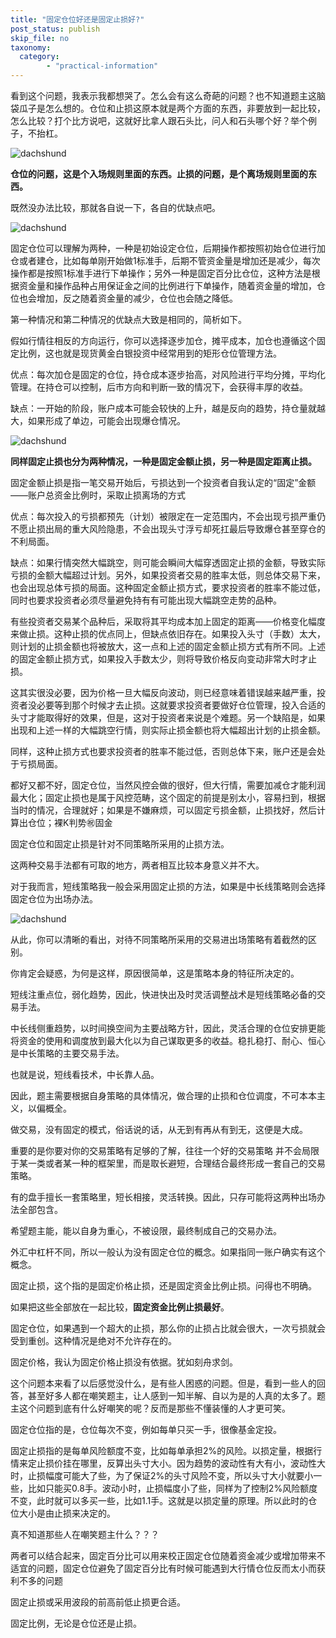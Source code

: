 ```yaml
---
title: "固定仓位好还是固定止损好?"
post_status: publish
skip_file: no
taxonomy:
  category:
        - "practical-information"
---
```


看到这个问题，我表示我都想哭了。怎么会有这么奇葩的问题？也不知道题主这脑袋瓜子是怎么想的。仓位和止损这原本就是两个方面的东西，非要放到一起比较，怎么比较？打个比方说吧，这就好比拿人跟石头比，问人和石头哪个好？举个例子，不抬杠。

![dachshund](https://cdn.fendou.la/funstoutiao/2020/12/162659513.png "2AD3F7E1-D44D-41e0-9B17-E0B212370A1E.png")

**仓位的问题，这是个入场规则里面的东西。止损的问题，是个离场规则里面的东西。**

既然没办法比较，那就各自说一下，各自的优缺点吧。

![dachshund](https://cdn.fendou.la/funstoutiao/2020/12/163622142.jpg "u=2335346654,1449778900&fm=26&gp=0.jpg")

固定仓位可以理解为两种，一种是初始设定仓位，后期操作都按照初始仓位进行加仓或者建仓，比如每单刚开始做1标准手，后期不管资金量是增加还是减少，每次操作都是按照1标准手进行下单操作；另外一种是固定百分比仓位，这种方法是根据资金量和操作品种占用保证金之间的比例进行下单操作，随着资金量的增加，仓位也会增加，反之随着资金量的减少，仓位也会随之降低。

第一种情况和第二种情况的优缺点大致是相同的，简析如下。

假如行情往相反的方向运行，你可以选择逐步加仓，摊平成本，加仓也遵循这个固定比例，这也就是现货黄金白银投资中经常用到的矩形仓位管理方法。

优点：每次加仓是固定的仓位，持仓成本逐步抬高，对风险进行平均分摊，平均化管理。在持仓可以控制，后市方向和判断一致的情况下，会获得丰厚的收益。

缺点：一开始的阶段，账户成本可能会较快的上升，越是反向的趋势，持仓量就越大，如果形成了单边，可能会出现爆仓情况。

![dachshund](https://cdn.fendou.la/funstoutiao/2020/12/163629767.png "C6CBADE7-1EE0-4015-B125-D72914519CAD.png")

**同样固定止损也分为两种情况，一种是固定金额止损，另一种是固定距离止损。**

固定金额止损是指一笔交易开始后，亏损达到一个投资者自我认定的“固定”金额——账户总资金比例时，采取止损离场的方式　　

优点：每次投入的亏损都预先（计划）被限定在一定范围内，不会出现亏损严重仍不愿止损出局的重大风险隐患，不会出现头寸浮亏却死扛最后导致爆仓甚至穿仓的不利局面。　

缺点：如果行情突然大幅跳空，则可能会瞬间大幅穿透固定止损的金额，导致实际亏损的金额大幅超过计划。另外，如果投资者交易的胜率太低，则总体交易下来，也会出现总体亏损的局面。这种固定金额止损方式，要求投资者的胜率不能过低，同时也要求投资者必须尽量避免持有有可能出现大幅跳空走势的品种。　

有些投资者交易某个品种后，采取将其平均成本加上固定的距离——价格变化幅度来做止损。这种止损的优点同上，但缺点依旧存在。如果投入头寸（手数）太大，则计划的止损金额也将被放大，这一点和上述的固定金额止损方式有所不同。上述的固定金额止损方式，如果投入手数太少，则将导致价格反向变动非常大时才止损。

这其实很没必要，因为价格一旦大幅反向波动，则已经意味着错误越来越严重，投资者没必要等到那个时候才去止损。这就要求投资者要做好仓位管理，投入合适的头寸才能取得好的效果，但是，这对于投资者来说是个难题。另一个缺陷是，如果出现和上述一样的大幅跳空行情，则实际止损金额也将大幅超出计划的止损金额。　　

同样，这种止损方式也要求投资者的胜率不能过低，否则总体下来，账户还是会处于亏损局面。

都好又都不好，固定仓位，当然风控会做的很好，但大行情，需要加减仓才能利润最大化；固定止损也是属于风控范畴，这个固定的前提是别太小，容易扫到，根据当时的情况，合理就好；如果是不嫌麻烦，可以固定亏损金额，止损找好，然后计算出仓位；裸K判势㊗️固金

固定仓位和固定止损是针对不同策略所采用的止损方法。

这两种交易手法都有可取的地方，两者相互比较本身意义并不大。

对于我而言，短线策略我一般会采用固定止损的方法，如果是中长线策略则会选择固定仓位为出场办法。

![dachshund](https://cdn.fendou.la/funstoutiao/2020/12/182146248.jpg "换骨岩.jpg")

从此，你可以清晰的看出，对待不同策略所采用的交易进出场策略有着截然的区别。

你肯定会疑惑，为何是这样，原因很简单，这是策略本身的特征所决定的。

短线注重点位，弱化趋势，因此，快进快出及时灵活调整战术是短线策略必备的交易手法。

中长线侧重趋势，以时间换空间为主要战略方针，因此，灵活合理的仓位安排更能将资金的使用和调度放到最大化以为自己谋取更多的收益。稳扎稳打、耐心、恒心是中长策略的主要交易手法。

也就是说，短线看技术，中长靠人品。

因此，题主需要根据自身策略的具体情况，做合理的止损和仓位调度，不可本本主义，以偏概全。

做交易，没有固定的模式，俗话说的话，从无到有再从有到无，这便是大成。

重要的是你要对你的交易策略有足够的了解，往往一个好的交易策略 并不会局限于某一类或者某一种的框架里，而是取长避短，合理结合最终形成一套自己的交易策略。

有的盘手擅长一套策略里，短长相接，灵活转换。因此，只存可能将这两种出场办法全部包含。

希望题主能，能以自身为重心，不被设限，最终制成自己的交易办法。

外汇中杠杆不同，所以一般认为没有固定仓位的概念。如果指同一账户确实有这个概念。

固定止损，这个指的是固定价格止损，还是固定资金比例止损。问得也不明确。

如果把这些全部放在一起比较，**固定资金比例止损最好**。

固定仓位，如果遇到一个超大的止损，那么你的止损占比就会很大，一次亏损就会受到重创。这种情况是绝对不允许存在的。

固定价格，我认为固定价格止损没有依据。犹如刻舟求剑。

这个问题本来看了以后感觉没什么，是有些人困惑的问题。但是，看到一些人的回答，甚至好多人都在嘲笑题主，让人感到一知半解、自以为是的人真的太多了。题主这个问题到底有什么好嘲笑的呢？反而是那些不懂装懂的人才更可笑。

固定仓位指的是，仓位每次不变，例如每单只买一手，很像基金定投。

固定止损指的是每单风险额度不变，比如每单承担2%的风险。以损定量，根据行情来定止损价挂在哪里，反算出头寸大小。因为趋势的波动性有大有小，波动性大时，止损幅度可能大了些，为了保证2%的头寸风险​不变，所以头寸大小就要小一些，比如只能买0.8手。波动小时，止损幅度小了些，同样为了控制2%风险额度不变，此时就可以多买一些，比如1.1手。这就是以损定量的原理。所以此时的仓位大小是由止损来决定的。

真不知道那些人在嘲笑题主什么？？？​

两者可以结合起来，固定百分比可以用来校正固定仓位随着资金减少或增加带来不适宜的问题，固定仓位避免了固定百分比有时候可能遇到大行情仓位反而太小而获利不多的问题

固定止损或采用波段的前高前低止损更合适。

固定比例，无论是仓位还是止损。
